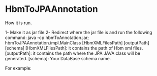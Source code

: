 # HbmToJPAAnnotation

How it is run.

1- Make it as jar file
2- Redirect where the jar file is and run the following command:
java -cp hbmToAnnotation.jar; hbmToJPAAnnotation.impl.MainClass [HbmXMLFilesPath] [outputPath] [schema]
[HbmXMLFilesPath]: it contains the path of Hbm xml files.
[outputPath]: it contains the path where the JPA JAVA class will be generated.
[schema]: Your DataBase schema name.

For example:
